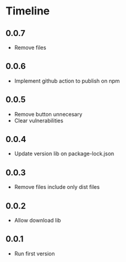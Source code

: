 # Timeline

## 0.0.7
- Remove files

## 0.0.6
- Implement github action to publish on npm

## 0.0.5
- Remove button unnecesary
- Clear vulnerabilities

## 0.0.4
- Update version lib on package-lock.json

## 0.0.3
- Remove files include only dist files

## 0.0.2
- Allow download lib

## 0.0.1
- Run first version

